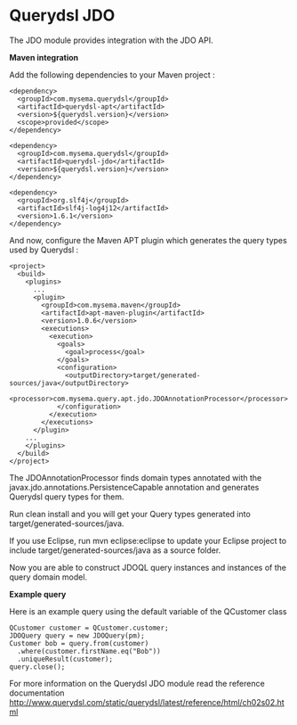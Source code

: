 # Querydsl JDO #

The JDO module provides integration with the JDO API.

**Maven integration**

 Add the following dependencies to your Maven project :

    <dependency>
      <groupId>com.mysema.querydsl</groupId>
      <artifactId>querydsl-apt</artifactId>
      <version>${querydsl.version}</version>
      <scope>provided</scope>
    </dependency>        
        
    <dependency>
      <groupId>com.mysema.querydsl</groupId>
      <artifactId>querydsl-jdo</artifactId>
      <version>${querydsl.version}</version>
    </dependency>
    
    <dependency>
      <groupId>org.slf4j</groupId>
      <artifactId>slf4j-log4j12</artifactId>
      <version>1.6.1</version>
    </dependency>    

And now, configure the Maven APT plugin which generates the query types used by Querydsl :

    <project>
      <build>
        <plugins>
          ...
          <plugin>
            <groupId>com.mysema.maven</groupId>
            <artifactId>apt-maven-plugin</artifactId>
            <version>1.0.6</version>
            <executions>
              <execution>
                <goals>
                  <goal>process</goal>
                </goals>
                <configuration>
                  <outputDirectory>target/generated-sources/java</outputDirectory>
                  <processor>com.mysema.query.apt.jdo.JDOAnnotationProcessor</processor>
                </configuration>
              </execution>
            </executions>
          </plugin>
        ...
        </plugins>
      </build>
    </project>

The JDOAnnotationProcessor finds domain types annotated with the javax.jdo.annotations.PersistenceCapable annotation and generates Querydsl query types for them.

Run clean install and you will get your Query types generated into target/generated-sources/java.

If you use Eclipse, run mvn eclipse:eclipse to update your Eclipse project to include target/generated-sources/java as a source folder.

Now you are able to construct JDOQL query instances and instances of the query domain model. 

**Example query**

Here is an example query using the default variable of the QCustomer class

    QCustomer customer = QCustomer.customer;
    JDOQuery query = new JDOQuery(pm);
    Customer bob = query.from(customer)
      .where(customer.firstName.eq("Bob"))
      .uniqueResult(customer);
    query.close();

For more information on the Querydsl JDO module read the reference documentation http://www.querydsl.com/static/querydsl/latest/reference/html/ch02s02.html